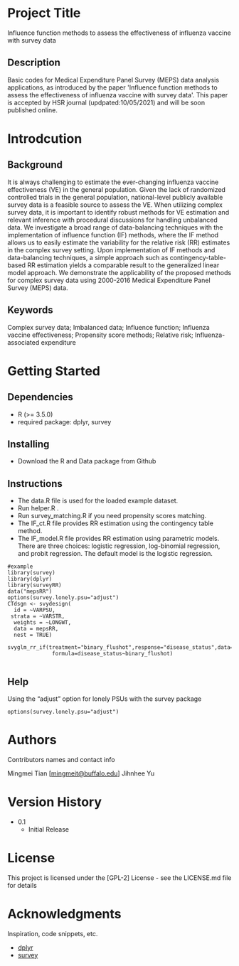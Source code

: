 # Project Title

Influence function methods to assess the effectiveness of influenza vaccine with survey data

## Description

Basic codes for Medical Expenditure Panel Survey (MEPS) data analysis applications, as introduced by the paper 'Influence function methods to assess the effectiveness of influenza vaccine with survey data'. This paper is accepted by HSR journal (updpated:10/05/2021) and will be soon published online.

# Introdcution
## Background
It is always challenging to estimate the ever-changing influenza vaccine effectiveness (VE) in the general population. Given the lack of randomized controlled trials in the general population, national-level publicly available survey data is a feasible source to assess the VE. When utilizing complex survey data, it is important to identify robust methods for VE estimation and relevant inference with procedural discussions for handling unbalanced data. We investigate a broad range of data-balancing techniques with the implementation of influence function (IF) methods, where the IF method allows us to easily estimate the variability for the relative risk (RR) estimates in the complex survey setting. Upon implementation of IF methods and data-balancing techniques, a simple approach such as contingency-table-based RR estimation yields a comparable result to the generalized linear model approach. We demonstrate the applicability of the proposed methods for complex survey data using 2000-2016 Medical Expenditure Panel Survey (MEPS) data. 

## Keywords
Complex survey data; Imbalanced data; Influence function; Influenza vaccine effectiveness; Propensity score methods; Relative risk; Influenza-associated expenditure


# Getting Started

## Dependencies

* R (>= 3.5.0)
* required package: dplyr, survey

## Installing

* Download the R and Data package from Github

## Instructions

*  The data.R file is used for the loaded example dataset.
*  Run helper.R .
*  Run survey_matching.R if you need propensity scores matching.
*  The IF_ct.R file provides RR estimation using the contingency table method.
*  The IF_model.R file provides RR estimation using parametric models. There are three choices: logistic regression, log-binomial regression, and probit regression. The default model is the logistic regression.
```
#example
library(survey)
library(dplyr)
library(surveyRR)
data("mepsRR")
options(survey.lonely.psu="adjust")
CTdsgn <- svydesign(
  id = ~VARPSU,
 strata = ~VARSTR,
  weights = ~LONGWT,
  data = mepsRR,
  nest = TRUE)
  svyglm_rr_if(treatment="binary_flushot",response="disease_status",data=mepsRR,design=CTdsgn,
              formula=disease_status~binary_flushot)


```

## Help

Using the “adjust” option for lonely PSUs with the survey package
```
options(survey.lonely.psu="adjust")
```

# Authors

Contributors names and contact info

Mingmei Tian [mingmeit@buffalo.edu]
Jihnhee Yu


# Version History
* 0.1
    * Initial Release

# License

This project is licensed under the [GPL-2] License - see the LICENSE.md file for details

# Acknowledgments

Inspiration, code snippets, etc.
* [dplyr](https://github.com/tidyverse/dplyr)
* [survey](https://cran.r-project.org/web/packages/survey/index.html)

